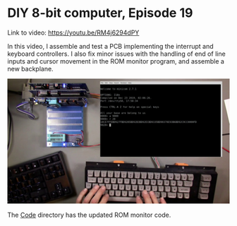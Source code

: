 # DIY 8-bit computer, Episode 19

Link to video: <https://youtu.be/RM4j6294dPY>

In this video, I assemble and test a PCB implementing the interrupt
and keyboard controllers.  I also fix minor issues with the handling
of end of line inputs and cursor movement in the ROM monitor program,
and assemble a new backplane.

![testing the keyboard controller](img/test_setup.png)

The [Code](Code) directory has the updated ROM monitor code.

